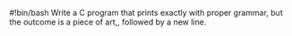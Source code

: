 #!bin/bash
Write a C program that prints exactly with proper grammar, but the outcome is a piece of art,, followed by a new line.
